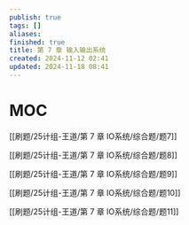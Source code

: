 ```yaml
---
publish: true
tags: []
aliases: 
finished: true
title: 第 7 章 输入输出系统
created: 2024-11-12 02:41
updated: 2024-11-18 08:41
---
```

# MOC

[[刷题/25计组-王道/第 7 章 IO系统/综合题/题7]]

[[刷题/25计组-王道/第 7 章 IO系统/综合题/题8]]

[[刷题/25计组-王道/第 7 章 IO系统/综合题/题9]]

[[刷题/25计组-王道/第 7 章 IO系统/综合题/题10]]

[[刷题/25计组-王道/第 7 章 IO系统/综合题/题11]]